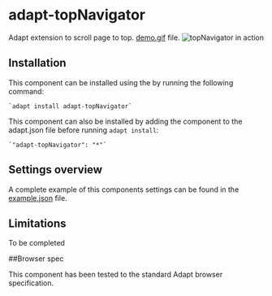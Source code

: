 # adapt-topNavigator

Adapt extension to scroll page to top.
[demo.gif](https://github.com/NayanKhedkar/adapt-topNavigator/blob/master/topNavigator.gif) file.
<img src="(https://github.com/NayanKhedkar/adapt-topNavigator/blob/master/topNavigator.gif" alt="topNavigator in action">

## Installation
This component can be installed using the  by running the following command:

    `adapt install adapt-topNavigator`

This component can also be installed by adding the component to the adapt.json file before running `adapt install`:

    `"adapt-topNavigator": "*"`

## Settings overview

A complete example of this components settings can be found in the [example.json](https://github.com/NayanKhedkar/adapt-topNavigator/blob/master/example.json) file.

## Limitations

To be completed

##Browser spec

This component has been tested to the standard Adapt browser specification.
